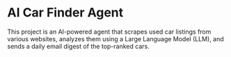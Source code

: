 # AI Car Finder Agent

This project is an AI-powered agent that scrapes used car listings from various websites, analyzes them using a Large Language Model (LLM), and sends a daily email digest of the top-ranked cars.
